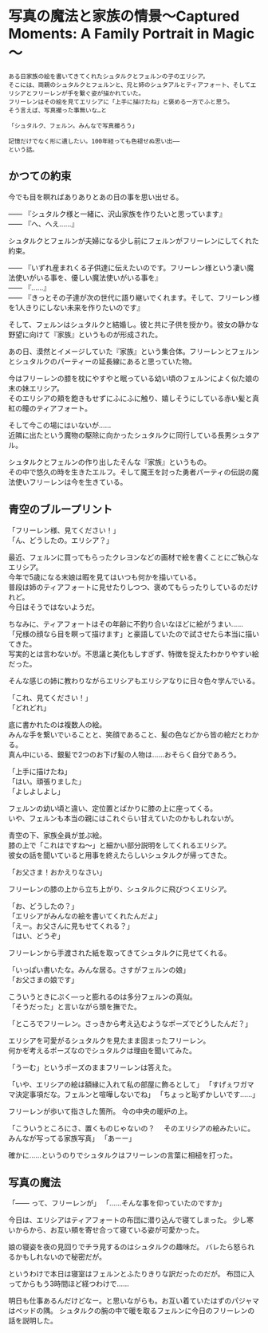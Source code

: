 # 写真の魔法と家族の情景～Captured Moments: A Family Portrait in Magic～  

```  
ある日家族の絵を書いてきてくれたシュタルクとフェルンの子のエリシア。  
そこには、両親のシュタルクとフェルンと、兄と姉のシュタアルとティアフォート、そしてエリシアとフリーレンが手を繋ぐ姿が描かれていた。  
フリーレンはその絵を見てエリシアに「上手に描けたね」と褒める一方でふと思う。  
そう言えば、写真撮った事無いな…と  

「シュタルク、フェルン。みんなで写真撮ろう」  

記憶だけでなく形に遺したい。100年経っても色褪せぬ思い出――  
という話。  
```  

## かつての約束  

今でも目を瞑ればありありとあの日の事を思い出せる。  

―― 『シュタルク様と一緒に、沢山家族を作りたいと思っています』  
―― 『へ、へえ……』  

シュタルクとフェルンが夫婦になる少し前にフェルンがフリーレンにしてくれた約束。  

―― 『いずれ産まれくる子供達に伝えたいのです。フリーレン様という凄い魔法使いがいる事を、優しい魔法使いがいる事を』  
―― 『……』  
―― 『きっとその子達が次の世代に語り継いでくれます。そして、フリーレン様を1人きりにしない未来を作りたいのです』  

そして、フェルンはシュタルクと結婚し。彼と共に子供を授かり。彼女の静かな野望に向けて『家族』というものが形成された。  

あの日、漠然とイメージしていた『家族』という集合体。フリーレンとフェルンとシュタルクのパーティーの延長線にあると思っていた物。  

今はフリーレンの膝を枕にやすやと眠っている幼い頃のフェルンによく似た娘の末の妹エリシア。  
そのエリシアの頬を飽きもせずにふにふに触り、嬉しそうにしている赤い髪と真紅の瞳のティアフォート。  

そして今この場にはいないが……  
近隣に出たという魔物の駆除に向かったシュタルクに同行している長男シュタアル。  

シュタルクとフェルンの作り出したそんな『家族』というもの。  
その中で悠久の時を生きたエルフ。そして魔王を討った勇者パーティの伝説の魔法使いフリーレンは今を生きている。  

## 青空のブループリント

「フリーレン様、見てください！」  
「ん、どうしたの。エリシア？」  

最近、フェルンに買ってもらったクレヨンなどの画材で絵を書くことにご執心なエリシア。  
今年で5歳になる末娘は暇を見てはいつも何かを描いている。  
普段は姉のティアフォートに見せたりしつつ、褒めてもらったりしているのだけれど。  
今日はそうではないようだ。  

ちなみに、ティアフォートはその年齢に不釣り合いなほどに絵がうまい……  
「兄様の顔なら目を瞑って描けます」と豪語していたので試させたら本当に描いてきた。  
写実的とは言わないが。不思議と美化もしすぎず、特徴を捉えたわかりやすい絵だった｡  

そんな感じの姉に教わりながらエリシアもエリシアなりに日々色々学んでいる。  

「これ、見てください！」  
「どれどれ」  

底に書かれたのは複数人の絵。  
みんな手を繋いでいることと、笑顔であること、髪の色などから皆の絵だとわかる。  
真ん中にいる、銀髪で2つのお下げ髪の人物は……おそらく自分であろう。  

「上手に描けたね」  
「はい。頑張りました」  
「よしよしよし」  

フェルンの幼い頃と違い、定位置とばかりに膝の上に座ってくる。  
いや、フェルンも本当の親にはこれぐらい甘えていたのかもしれないが。  

青空の下、家族全員が並ぶ絵。  
膝の上で「これはですね～」と細かい部分説明をしてくれるエリシア。  
彼女の話を聞いていると用事を終えたらしいシュタルクが帰ってきた。  

「お父さま！おかえりなさい」  

フリーレンの膝の上から立ち上がり、シュタルクに飛びつくエリシア。  

「お、どうしたの？」  
「エリシアがみんなの絵を書いてくれたんだよ」  
「えー。お父さんに見もせてくれる？」  
「はい、どうぞ」  

フリーレンから手渡された紙を取ってきてシュタルクに見せてくれる。  

「いっぱい書いたな。みんな居る。さすがフェルンの娘」  
「お父さまの娘です」  

こういうときにぷく―っと膨れるのは多分フェルンの真似。  
「そうだった」と言いながら頭を撫でた。  

「ところでフリーレン。さっきから考え込むようなポーズでどうしたんだ？」  

エリシアを可愛がるシュタルクを見たまま固まったフリーレン。  
何かを゙考えるポーズなのでシュタルクは理由を聞いてみた。  

「うーむ」というポーズのままフリーレンは答えた。

「いや、エリシアの絵は額縁に入れて私の部屋に飾るとして」
「すげぇワガママ決定事項だな。フェルンと喧嘩しないでね」
「ちょっと恥ずかしいです……」

フリーレンが歩いて指さした箇所。
今の中央の暖炉の上。

「こういうところにさ、置くものじゃないの？
　そのエリシアの絵みたいに。みんなが写ってる家族写真」
「あーー」

確かに……というのりでシュタルクはフリーレンの言葉に相槌を打った。

## 写真の魔法

「―― って、フリーレンが」
「……そんな事を仰っていたのですか」

今日は、エリシアはティアフォートの布団に潜り込んで寝てしまった。
少し寒いからから、お互い頬を寄せ合って寝ている姿が可愛かった。

娘の寝姿を夜の見回りでチラ見するのはシュタルクの趣味だ。
バレたら怒られるかもしれないので秘密だが。

というわけで本日は寝室はフェルンとふたりきりな訳だったのだが。
布団に入ってからもう3時間ほど経つわけで……

明日も仕事あるんだけどなー。と思いながらも。お互い着ていたはずのパジャマはベッドの隅。
シュタルクの腕の中で暖を取るフェルンに今日のフリーレンの話を説明した。



